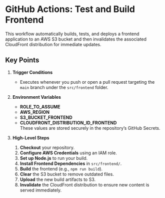# GitHub Actions: Test and Build Frontend

This workflow automatically builds, tests, and deploys a frontend application to an AWS S3 bucket and then invalidates the associated CloudFront distribution for immediate updates.

## Key Points

1. **Trigger Conditions**  
   - Executes whenever you push or open a pull request targeting the `main` branch under the `src/frontend` folder.

2. **Environment Variables**  
   - **ROLE_TO_ASSUME**  
   - **AWS_REGION**  
   - **S3_BUCKET_FRONTEND**  
   - **CLOUDFRONT_DISTRIBUTION_ID_FRONTEND**  
   These values are stored securely in the repository’s GitHub Secrets.

3. **High-Level Steps**  
   1. **Checkout** your repository.  
   2. **Configure AWS Credentials** using an IAM role.  
   3. **Set up Node.js** to run your build.  
   4. **Install Frontend Dependencies** in `src/frontend/`.  
   5. **Build** the frontend (e.g., `npm run build`).  
   6. **Clear** the S3 bucket to remove outdated files.  
   7. **Upload** the new build artifacts to S3.  
   8. **Invalidate** the CloudFront distribution to ensure new content is served immediately.

